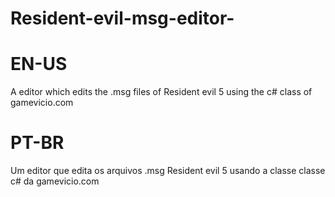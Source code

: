 # Resident-evil-msg-editor-
# EN-US
A editor which edits the .msg files of Resident evil 5 using the c# class of gamevicio.com
# PT-BR
Um editor que edita os arquivos .msg Resident evil 5 usando a classe classe c# da gamevicio.com
